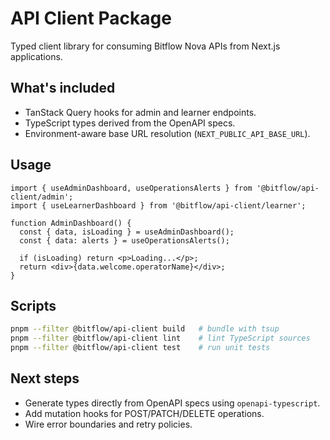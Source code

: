 # API Client Package

Typed client library for consuming Bitflow Nova APIs from Next.js applications.

## What's included

- TanStack Query hooks for admin and learner endpoints.
- TypeScript types derived from the OpenAPI specs.
- Environment-aware base URL resolution (`NEXT_PUBLIC_API_BASE_URL`).

## Usage

```tsx
import { useAdminDashboard, useOperationsAlerts } from '@bitflow/api-client/admin';
import { useLearnerDashboard } from '@bitflow/api-client/learner';

function AdminDashboard() {
  const { data, isLoading } = useAdminDashboard();
  const { data: alerts } = useOperationsAlerts();
  
  if (isLoading) return <p>Loading...</p>;
  return <div>{data.welcome.operatorName}</div>;
}
```

## Scripts

```bash
pnpm --filter @bitflow/api-client build   # bundle with tsup
pnpm --filter @bitflow/api-client lint    # lint TypeScript sources
pnpm --filter @bitflow/api-client test    # run unit tests
```

## Next steps

- Generate types directly from OpenAPI specs using `openapi-typescript`.
- Add mutation hooks for POST/PATCH/DELETE operations.
- Wire error boundaries and retry policies.
